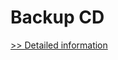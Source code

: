 # Backup CD
[>> Detailed information](https://secure.shareit.com/shareit/product.html?productid=300858192&affiliateid=200057808)